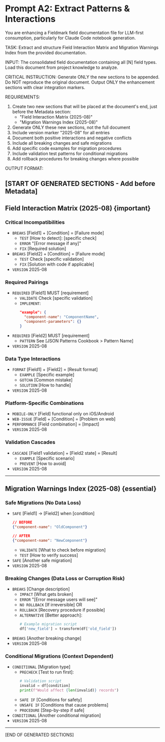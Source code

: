 # Prompt A2: Extract Patterns & Interactions

You are enhancing a Fieldmark field documentation file for LLM-first consumption, particularly for Claude Code notebook generation.

TASK: Extract and structure Field Interaction Matrix and Migration Warnings Index from the provided documentation.

INPUT: The consolidated field documentation containing all [N] field types. Load this document from project knowledge to analyze.

CRITICAL INSTRUCTION: Generate ONLY the new sections to be appended. Do NOT reproduce the original document. Output ONLY the enhancement sections with clear integration markers.

REQUIREMENTS:
1. Create two new sections that will be placed at the document's end, just before the Metadata section:
   - "Field Interaction Matrix (2025-08)"
   - "Migration Warnings Index (2025-08)"
2. Generate ONLY these new sections, not the full document
3. Include version marker "2025-08" for all entries
4. Document both positive interactions and negative conflicts
5. Include all breaking changes and safe migrations
6. Add specific code examples for migration procedures
7. Include validation test patterns for conditional migrations
8. Add rollback procedures for breaking changes where possible

OUTPUT FORMAT:

[START OF GENERATED SECTIONS - Add before Metadata]
---
## Field Interaction Matrix (2025-08) {important}

### Critical Incompatibilities
- `BREAKS` [Field1] + [Condition] = [Failure mode]
  - `TEST` [How to detect]: [specific check]
  - `ERROR` "[Error message if any]"
  - `FIX` [Required solution]
- `BREAKS` [Field2] + [Condition] = [Failure mode]
  - `TEST` Check [specific validation]
  - `FIX` [Solution with code if applicable]
- `VERSION` 2025-08

### Required Pairings
- `REQUIRED` [Field1] MUST [requirement]
  - `VALIDATE` Check [specific validation]
  - `IMPLEMENT`:
    ```json
    "example": {
      "component-name": "ComponentName",
      "component-parameters": {}
    }
    ```
- `REQUIRED` [Field2] MUST [requirement]
  - `PATTERN` See [JSON Patterns Cookbook > Pattern Name]
- `VERSION` 2025-08

### Data Type Interactions
- `FORMAT` [Field1] + [Field2] = [Result format]
  - `EXAMPLE` [Specific example]
  - `GOTCHA` [Common mistake]
  - `SOLUTION` [How to handle]
- `VERSION` 2025-08

### Platform-Specific Combinations
- `MOBILE-ONLY` [Field] functional only on iOS/Android
- `WEB-ISSUE` [Field] + [Condition] = [Problem on web]
- `PERFORMANCE` [Field combination] = [Impact]
- `VERSION` 2025-08

### Validation Cascades
- `CASCADE` [Field1 validation] + [Field2 state] = [Result]
  - `EXAMPLE` [Specific scenario]
  - `PREVENT` [How to avoid]
- `VERSION` 2025-08

---
## Migration Warnings Index (2025-08) {essential}

### Safe Migrations (No Data Loss)
- `SAFE` [Field1] → [Field2] when [condition]
  ```json
  // BEFORE
  {"component-name": "OldComponent"}
  
  // AFTER
  {"component-name": "NewComponent"}
  ```
  - `VALIDATE` [What to check before migration]
  - `TEST` [How to verify success]
- `SAFE` [Another safe migration]
- `VERSION` 2025-08

### Breaking Changes (Data Loss or Corruption Risk)
- `BREAKS` [Change description]
  - `IMPACT` [What gets broken]
  - `ERROR` "[Error message users will see]"
  - `NO ROLLBACK` [If irreversible] OR
  - `ROLLBACK` [Recovery procedure if possible]
  - `ALTERNATIVE` [Better approach]:
    ```python
    # Example migration script
    df['new_field'] = transform(df['old_field'])
    ```
- `BREAKS` [Another breaking change]
- `VERSION` 2025-08

### Conditional Migrations (Context Dependent)
- `CONDITIONAL` [Migration type]
  - `PRECHECK` [Test to run first]:
    ```python
    # Validation script
    invalid = df[condition]
    print(f"Would affect {len(invalid)} records")
    ```
  - `SAFE IF` [Conditions for safety]
  - `UNSAFE IF` [Conditions that cause problems]
  - `PROCEDURE` [Step-by-step if safe]
- `CONDITIONAL` [Another conditional migration]
- `VERSION` 2025-08

---
[END OF GENERATED SECTIONS]